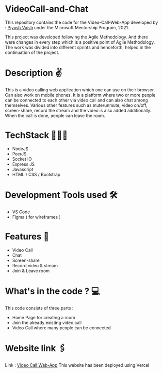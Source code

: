 # VideoCall-and-Chat

This repository contains the code for the Video-Call-Web-App developed by : [Piyush Vaish](https://github.com/piyus02v) under the Microsoft Mentorship Program, 2021. 

This project was developed following the Agile Methodology. And there were changes in every step which is a positive point of Agile Methodology. The work was divided into different sprints and henceforth, helped in the continuation of the project. 

# Description ✌
This is a video calling web application which one can use on their browser. Can also work on mobile phones.
It is a platform where two or more people can be connected to each other via video call and can also chat among themselves. Various other features such as mute/unmute, video on/off, screen-share, record the stream and the video is also added additionally. When the call is done, people can leave the room. 

# TechStack 👩🏻‍💻
* NodeJS
* PeerJS
* Socket IO
* Express JS
* Javascript
* HTML / CSS / Bootstrap

# Development Tools used 🛠
* VS Code
* Figma ( for wireframes )

# Features 📃
* Video Call
* Chat 
* Screen-share
* Record video & stream
* Join & Leave room

# What's in the code ? 💻
This code consists of three parts :
* Home Page for creating a room
* Join the already existing video call
* Video Call where many people can be connected



# Website link 🖇
Link : [Video Call Web-App](https://visio-connect-htqo.vercel.app/?vercelToolbarCode=gDy-6IvK104VV0-)
This website has been deployed using Vercel
